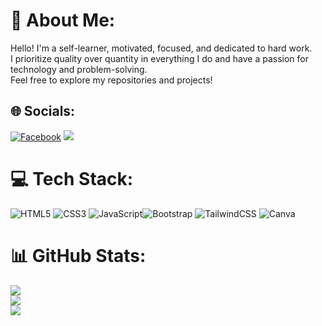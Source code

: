 
# 💫 About Me:
Hello! I'm a self-learner, motivated, focused, and dedicated to hard work. <br>
I prioritize quality over quantity in everything I do and have a passion for technology and problem-solving. <br>
Feel free to explore my repositories and projects!
  


## 🌐 Socials:
[![Facebook](https://img.shields.io/badge/Facebook-%231877F2.svg?logo=Facebook&logoColor=white)](https://facebook.com/Chalehin) 
![](https://komarev.com/ghpvc/?username=soriful-chalehin&style=flat-square)
# 💻 Tech Stack:
![HTML5](https://img.shields.io/badge/html5-%23E34F26.svg?style=for-the-badge&logo=html5&logoColor=white) ![CSS3](https://img.shields.io/badge/css3-%231572B6.svg?style=for-the-badge&logo=css3&logoColor=white) ![JavaScript](https://img.shields.io/badge/javascript-%23323330.svg?style=for-the-badge&logo=javascript&logoColor=%23F7DF1E)![Bootstrap](https://img.shields.io/badge/bootstrap-%238511FA.svg?style=for-the-badge&logo=bootstrap&logoColor=white) ![TailwindCSS](https://img.shields.io/badge/tailwindcss-%2338B2AC.svg?style=for-the-badge&logo=tailwind-css&logoColor=white) ![Canva](https://img.shields.io/badge/Canva-%2300C4CC.svg?style=for-the-badge&logo=Canva&logoColor=white)
# 📊 GitHub Stats:
![](https://github-readme-stats.vercel.app/api?username=soriful-chalehin&theme=dark&hide_border=false&include_all_commits=false&count_private=true)<br/>
![](https://github-readme-streak-stats.herokuapp.com/?user=soriful-chalehin&theme=dark&hide_border=false)<br/>
![](https://github-readme-stats.vercel.app/api/top-langs/?username=soriful-chalehin&theme=dark&hide_border=false&include_all_commits=true&count_private=true&layout=compact)


